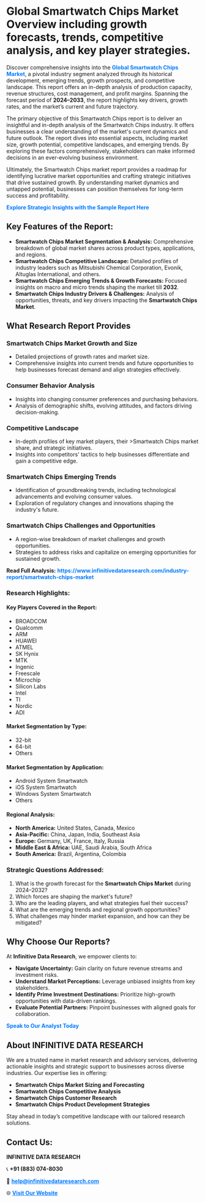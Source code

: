 <h1>Global Smartwatch Chips Market Overview including growth forecasts, trends, competitive analysis, and key player strategies.</h1>
<p>
Discover comprehensive insights into the 
<a href="https://www.infinitivedataresearch.com/industry-report/smartwatch-chips-market" rel="dofollow" style="color: #007BFF; text-decoration: none;"><strong>Global Smartwatch Chips Market</strong></a>, a pivotal industry segment analyzed through its historical development, emerging trends, growth prospects, and competitive landscape. This report offers an in-depth analysis of production capacity, revenue structures, cost management, and profit margins. Spanning the forecast period of <strong>2024–2033</strong>, the report highlights key drivers, growth rates, and the market’s current and future trajectory.
</p>
<p>
The primary objective of this Smartwatch Chips report is to deliver an insightful and in-depth analysis of the Smartwatch Chips industry. It offers businesses a clear understanding of the market's current dynamics and future outlook. The report dives into essential aspects, including market size, growth potential, competitive landscapes, and emerging trends. By exploring these factors comprehensively, stakeholders can make informed decisions in an ever-evolving business environment.
</p>
<p>
Ultimately, the Smartwatch Chips market report provides a roadmap for identifying lucrative market opportunities and crafting strategic initiatives that drive sustained growth. By understanding market dynamics and untapped potential, businesses can position themselves for long-term success and profitability.
</p>
<p>
<a href="https://www.infinitivedataresearch.com/request-sample/reportId=106328" style="color: #007BFF; text-decoration: none;"><strong>Explore Strategic Insights with the Sample Report Here</strong></a>
</p>

<h2>Key Features of the Report:</h2>
<ul>
<li><strong>Smartwatch Chips Market Segmentation & Analysis:</strong> Comprehensive breakdown of global market shares across product types, applications, and regions.</li>
<li><strong>Smartwatch Chips Competitive Landscape:</strong> Detailed profiles of industry leaders such as Mitsubishi Chemical Corporation, Evonik, Altuglas International, and others.</li>
<li><strong>Smartwatch Chips Emerging Trends & Growth Forecasts:</strong> Focused insights on macro and micro trends shaping the market till <strong>2032</strong>.</li>
<li><strong>Smartwatch Chips Industry Drivers & Challenges:</strong> Analysis of opportunities, threats, and key drivers impacting the <strong>Smartwatch Chips Market</strong>.</li>
</ul>

<h2>What Research Report Provides</h2>
<h3>Smartwatch Chips Market Growth and Size</h3>
<ul>
<li>Detailed projections of growth rates and market size.</li>
<li>Comprehensive insights into current trends and future opportunities to help businesses forecast demand and align strategies effectively.</li>
</ul>

<h3>Consumer Behavior Analysis</h3>
<ul>
<li>Insights into changing consumer preferences and purchasing behaviors.</li>
<li>Analysis of demographic shifts, evolving attitudes, and factors driving decision-making.</li>
</ul>

<h3>Competitive Landscape</h3>
<ul>
<li>In-depth profiles of key market players, their >Smartwatch Chips market share, and strategic initiatives.</li>
<li>Insights into competitors' tactics to help businesses differentiate and gain a competitive edge.</li>
</ul>

<h3>Smartwatch Chips Emerging Trends</h3>
<ul>
<li>Identification of groundbreaking trends, including technological advancements and evolving consumer values.</li>
<li>Exploration of regulatory changes and innovations shaping the industry's future.</li>
</ul>

<h3>Smartwatch Chips Challenges and Opportunities</h3>
<ul>
<li>A region-wise breakdown of market challenges and growth opportunities.</li>
<li>Strategies to address risks and capitalize on emerging opportunities for sustained growth.</li>
</ul>
<p><strong>Read Full Analysis:</strong> <a href="https://www.infinitivedataresearch.com/industry-report/smartwatch-chips-market" rel="dofollow" style="color: #007BFF; text-decoration: none;"><strong>https://www.infinitivedataresearch.com/industry-report/smartwatch-chips-market</strong></a></p>
<h3>Research Highlights:</h3>
<h4>Key Players Covered in the Report:</h4>
<ul><li>BROADCOM</li><li>Qualcomm</li><li>ARM</li><li>HUAWEI</li><li>ATMEL</li><li>SK Hynix</li><li>MTK</li><li>Ingenic</li><li>Freescale</li><li>Microchip</li><li>Silicon Labs</li><li>Intel</li><li>TI</li><li>Nordic</li><li>ADI</li></ul>
<h4>Market Segmentation by Type:</h4>
<ul><li>32-bit</li><li>64-bit</li><li>Others</li></ul>
<h4>Market Segmentation by Application:</h4>
<ul><li>Android System Smartwatch</li><li>iOS System Smartwatch</li><li>Windows System Smartwatch</li><li>Others</li></ul>

<h4>Regional Analysis:</h4>
<ul>
<li><strong>North America:</strong> United States, Canada, Mexico</li>
<li><strong>Asia-Pacific:</strong> China, Japan, India, Southeast Asia</li>
<li><strong>Europe:</strong> Germany, UK, France, Italy, Russia</li>
<li><strong>Middle East & Africa:</strong> UAE, Saudi Arabia, South Africa</li>
<li><strong>South America:</strong> Brazil, Argentina, Colombia</li>
</ul>

<h3>Strategic Questions Addressed:</h3>
<ol>
<li>What is the growth forecast for the <strong>Smartwatch Chips Market</strong> during 2024–2032?</li>
<li>Which forces are shaping the market's future?</li>
<li>Who are the leading players, and what strategies fuel their success?</li>
<li>What are the emerging trends and regional growth opportunities?</li>
<li>What challenges may hinder market expansion, and how can they be mitigated?</li>
</ol>

<h2>Why Choose Our Reports?</h2>
<p>At <strong>Infinitive Data Research</strong>, we empower clients to:</p>
<ul>
<li><strong>Navigate Uncertainty:</strong> Gain clarity on future revenue streams and investment risks.</li>
<li><strong>Understand Market Perceptions:</strong> Leverage unbiased insights from key stakeholders.</li>
<li><strong>Identify Prime Investment Destinations:</strong> Prioritize high-growth opportunities with data-driven rankings.</li>
<li><strong>Evaluate Potential Partners:</strong> Pinpoint businesses with aligned goals for collaboration.</li>
</ul>
<p><a href="https://www.infinitivedataresearch.com/industry-report/smartwatch-chips-market" rel="dofollow" style="color: #007BFF; text-decoration: none;"><strong>Speak to Our Analyst Today</strong></a></p>

<h2>About INFINITIVE DATA RESEARCH</h2>
<p>We are a trusted name in market research and advisory services, delivering actionable insights and strategic support to businesses across diverse industries. Our expertise lies in offering:</p>
<ul>
<li><strong>Smartwatch Chips Market Sizing and Forecasting</strong></li>
<li><strong>Smartwatch Chips Competitive Analysis</strong></li>
<li><strong>Smartwatch Chips Customer Research</strong></li>
<li><strong>Smartwatch Chips Product Development Strategies</strong></li>
</ul>
<p>Stay ahead in today’s competitive landscape with our tailored research solutions.</p>

<h2>Contact Us:</h2>
<p><strong>INFINITIVE DATA RESEARCH</strong></p>
<p>📞 <strong>+91 (883) 074-8030</strong></p>
<p>📧 <strong><a href="mailto:help@infinitivedataresearch.com" style="color: #007BFF;">help@infinitivedataresearch.com</a></strong></p>
<p>🌐 <strong><a href="https://www.infinitivedataresearch.com" rel="dofollow" style="color: #007BFF;">Visit Our Website</a></strong></p>